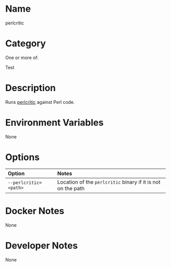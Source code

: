 <!---
  Licensed to the Apache Software Foundation (ASF) under one
  or more contributor license agreements.  See the NOTICE file
  distributed with this work for additional information
  regarding copyright ownership.  The ASF licenses this file
  to you under the Apache License, Version 2.0 (the
  "License"); you may not use this file except in compliance
  with the License.  You may obtain a copy of the License at

    http://www.apache.org/licenses/LICENSE-2.0

  Unless required by applicable law or agreed to in writing,
  software distributed under the License is distributed on an
  "AS IS" BASIS, WITHOUT WARRANTIES OR CONDITIONS OF ANY
  KIND, either express or implied.  See the License for the
  specific language governing permissions and limitations
  under the License.
-->

# Name

perlcritic

# Category

One or more of:

Test

# Description

Runs [perlcritic](http://perlcritic.com/) against Perl code.

# Environment Variables

None

# Options

| Option | Notes |
|:---------|:------|
| `--perlcritic=<path>` | Location of the `perlcritic` binary if it is not on the path |

# Docker Notes

None

# Developer Notes

None
